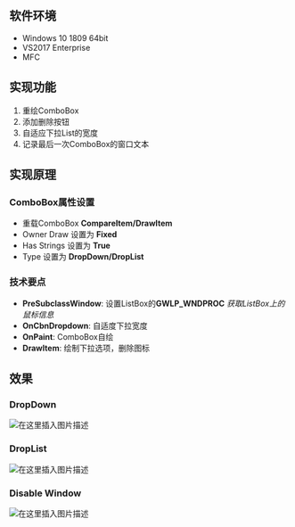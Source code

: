 
## 软件环境
* Windows 10 1809 64bit
* VS2017 Enterprise
* MFC

## 实现功能
1. 重绘ComboBox
2. 添加删除按钮
3. 自适应下拉List的宽度
4. 记录最后一次ComboBox的窗口文本

## 实现原理
### ComboBox属性设置 
* 重载ComboBox **CompareItem/DrawItem**
* Owner Draw 设置为 **Fixed**
* Has Strings 设置为 **True**
* Type 设置为 **DropDown/DropList**
### 技术要点
* **PreSubclassWindow**: 设置ListBox的**GWLP_WNDPROC**
 *获取ListBox上的鼠标信息*
 * **OnCbnDropdown**: 自适度下拉宽度
 * **OnPaint**: ComboBox自绘
 * **DrawItem**:  绘制下拉选项，删除图标

## 效果
### DropDown
![在这里插入图片描述](https://img-blog.csdnimg.cn/20190124144130320.png)

### DropList
![在这里插入图片描述](https://img-blog.csdnimg.cn/20190124144139149.png)

### Disable Window
![在这里插入图片描述](https://img-blog.csdnimg.cn/20190124144216852.png)

